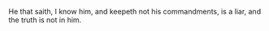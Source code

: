 He that saith, I know him, and keepeth not his commandments, is a liar, and the truth is not in him.
